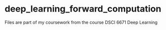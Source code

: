 # deep_learning_forward_computation
Files are part of my coursework from the course DSCI 6671 Deep Learning
